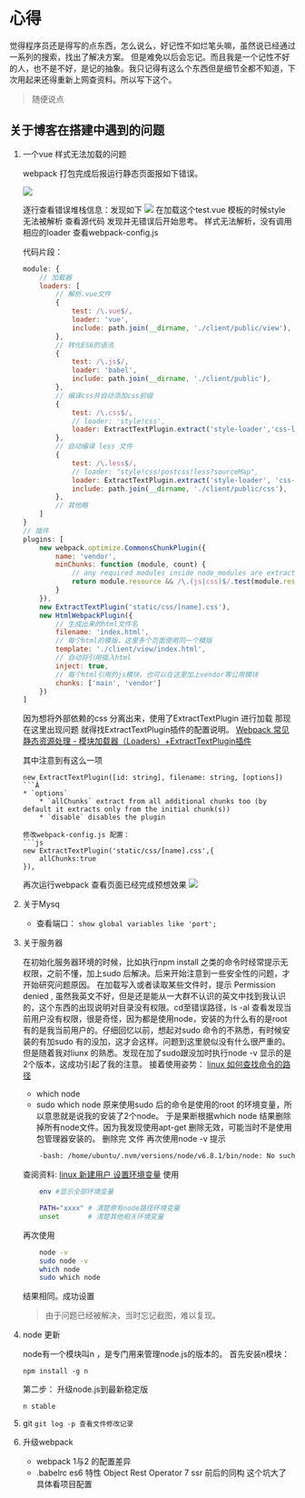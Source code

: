 # 心得

觉得程序员还是得写的点东西，怎么说么，好记性不如烂笔头嘛，虽然说已经通过一系列的搜索，找出了解决方案。
但是难免以后会忘记。而且我是一个记性不好的人，也不是不好，是记的抽象。我只记得有这么个东西但是细节全都不知道，下次用起来还得重新上网查资料。所以写下这个。

> 随便说点

## 关于博客在搭建中遇到的问题
1. 一个vue 样式无法加载的问题

    webpack 打包完成后报运行静态页面报如下错误。

    ![](http://oht47c0d0.bkt.clouddn.com/16-12-11/90573627-file_1481417821670_a349.png)

    逐行查看错误堆栈信息：发现如下
    ![](http://oht47c0d0.bkt.clouddn.com/16-12-11/32416642-file_1481418059047_e978.png)
    在加载这个test.vue 模板的时候style 无法被解析
    查看源代码 发现并无错误后开始思考。
    样式无法解析，没有调用相应的loader 查看webpack-config.js

    代码片段：
    ```js
    module: {
        // 加载器
        loaders: [
            // 解析.vue文件
            {
                test: /\.vue$/,
                loader: 'vue',
                include: path.join(__dirname, './client/public/view'),
            },
            // 转化ES6的语法
            {
                test: /\.js$/,
                loader: 'babel',
                include: path.join(__dirname, './client/public'),
            },
            // 编译css并自动添加css前缀
            {
                test: /\.css$/,
                // loader: 'style!css',
                loader: ExtractTextPlugin.extract('style-loader','css-loader!postcss-loader'),
            },
            // 自动编译 less 文件
            {
                test: /\.less$/,
                // loader: "style!css!postcss!less?sourceMap",
                loader: ExtractTextPlugin.extract('style-loader', 'css-loader!postcss-loader!less-loader'),
                include: path.join(__dirname, './client/public/css'),
            },
            // 其他略
        ]
    }
    // 插件
    plugins: [
        new webpack.optimize.CommonsChunkPlugin({
            name: 'vendor',
            minChunks: function (module, count) {
                // any required modules inside node_modules are extracted to vendor
                return module.resource && /\.(js|css)$/.test(module.resource) && module.resource.indexOf(path.join(__dirname, './node_modules')) === 0
            }
        }),
        new ExtractTextPlugin('static/css/[name].css'),
        new HtmlWebpackPlugin({
            // 生成出来的html文件名
            filename: 'index.html',
            // 每个html的模版，这里多个页面使用同一个模版
            template: './client/view/index.html',
            // 自动将引用插入html
            inject: true,
            // 每个html引用的js模块，也可以在这里加上vendor等公用模块
            chunks: ['main', 'vendor']
        })
    ]
    ```
    因为想将外部依赖的css 分离出来，使用了ExtractTextPlugin 进行加载
    那现在这里出现问题 就得找ExtractTextPlugin插件的配置说明。
    [Webpack 常见静态资源处理 - 模块加载器（Loaders）+ExtractTextPlugin插件](http://www.cnblogs.com/sloong/p/5826818.html)

    其中注意到有这么一项

    ```
    new ExtractTextPlugin([id: string], filename: string, [options])
    ```Â
    * `options`
        * `allChunks` extract from all additional chunks too (by default it extracts only from the initial chunk(s))
        * `disable` disables the plugin

    修改webpack-config.js 配置：
    ```js
    new ExtractTextPlugin('static/css/[name].css',{
        allChunks:true
    }),
    ```

    再次运行webpack 查看页面已经完成预想效果
    ![](http://oht47c0d0.bkt.clouddn.com/16-12-11/98597378-file_1481419175564_1fe5.png)
2. 关于Mysq
    * 查看端口：
        `show global variables like 'port';`
3. 关于服务器

    在初始化服务器环境的时候，比如执行npm install 之类的命令时经常提示无权限，之前不懂，加上sudo 后解决。后来开始注意到一些安全性的问题，才开始研究问题原因。
    在加载写入或者读取某些文件时，提示 Permission denied , 虽然我英文不好，但是还是能从一大群不认识的英文中找到我认识的，这个东西的出现说明对目录没有权限。cd至错误路径，ls -al 查看发现当前用户没有权限，很是奇怪，因为都是使用node，安装的为什么有的是root 有的是我当前用户的。仔细回忆以前，想起对sudo 命令的不熟悉，有时候安装的有加sudo 有的没加，这才会这样。问题到这里貌似没有什么很严重的。但是随着我对liunx 的熟悉。发现在加了sudo跟没加时执行node -v 显示的是2个版本，这成功引起了我的注意。
    接着使用姿势：
    [linux 如何查找命令的路径](http://blog.csdn.net/feng27156/article/details/37501235)
    * which node
    * sudo which node
    原来使用sudo 后的命令是使用的root 的环境变量，所以意思就是说我的安装了2个node。
    于是果断根据which node  结果删除掉所有node文件。因为我发现使用apt-get 删除无效，可能当时不是使用包管理器安装的。
    删除完 文件 再次使用node -v 提示
    ```bash
        -bash: /home/ubuntu/.nvm/versions/node/v6.8.1/bin/node: No such file or directory
    ```
    查阅资料:
    [linux 新建用户 设置环境变量](http://blog.csdn.net/hehe524178933/article/details/43446839)
    使用
    ``` bash
        env #显示全部环境变量

        PATH="xxxx" # 清楚原有node路径环境变量
        unset       # 清楚其他相关环境变量
    ```
    再次使用
    ``` bash
        node -v
        sudo node -v  
        which node
        sudo which node
    ```
    结果相同。成功设置

    > 由于问题已经被解决，当时忘记截图，难以复现。

4. node 更新

    node有一个模块叫n ，是专门用来管理node.js的版本的。
    首先安装n模块：
    ```
    npm install -g n
    ```

    第二步：
    升级node.js到最新稳定版
    ```
    n stable
    ```

5. git
    ```git log -p 查看文件修改记录```

6. 升级webpack
    - webpack 1与2 的配置差异
    - .babelrc es6 特性 Object Rest Operator
7 ssr 前后的同构
    这个坑大了 具体看项目配置
